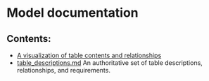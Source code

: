 # Model documentation

## Contents:
* [A visualization of table contents and relationships](https://github.com/EDIorg/ecocomDP/blob/master/documentation/model/table_visualization.md)
* [table_descriptions.md](https://github.com/EDIorg/ecocomDP/blob/master/documentation/model/table_description.md) An authoritative set of table descriptions, relationships, and requirements.
